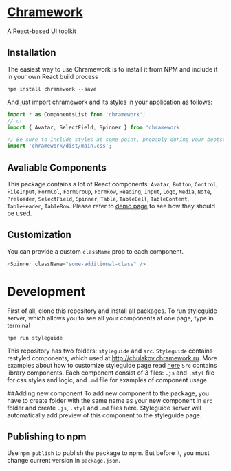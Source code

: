 # [Chramework](http://chramework.chulakov.ru)
A React-based UI toolkit

## Installation
The easiest way to use Chramework is to install it from NPM and include it in your own React build process

    npm install chramework --save

And just import chramework and its styles in your application as follows:

```javascript
import * as ComponentsList from 'chramework';
// or
import { Avatar, SelectField, Spinner } from 'chramework';

// Be sure to include styles at some point, probably during your bootstrapping
import 'chramework/dist/main.css';
```

## Avaliable Components
This package contains a lot of React components: `Avatar`, `Button`, `Control`, `FileInput`, `FormCol`, `FormGroup`, `FormRow`, `Heading`, `Input`, `Logo`, `Media`, `Note`, `Preloader`, `SelectField`, `Spinner`, `Table`, `TableCell`, `TableContent`, `TableHeader`, `TableRow`. Please refer to [demo page](http://chramework.chulakov.ru/) to see how they should be used.

## Customization
You can provide a custom `className` prop to each component.

```javascript
<Spinner className="some-additional-class" />
```


# Development
First of all, clone this repository and install all packages.
To run styleguide server, which allows you to see all your components at one page, type in terminal
```
npm run styleguide
```
This repository has two folders: `styleguide` and `src`. 
`Styleguide` contains restyled components, which used at http://chulakov.chramework.ru. More examples about how to customize styleguide page read [here](https://github.com/styleguidist/react-styleguidist/tree/master/examples/customised)
`Src` contains library components. Each component consist of 3 files: `.js` and `.styl` file for css styles and logic, and `.md` file for examples of component usage.

##Adding new component
To add new component to the package, you have to create folder with the same name as your new component in `src` folder and create `.js`, `.styl` and `.md` files here. Styleguide server will automatically add preview of this component to the styleguide page.

## Publishing to npm

Use `npm publish` to publish the package to npm. But before it, you must change current version in `package.json`.
